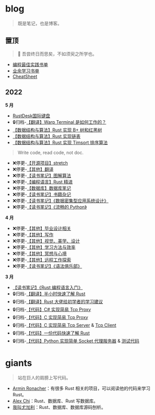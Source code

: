 # blog

> 既是笔记，也是博客。

## 置顶

> :blossom: 吾尝终日而思矣，不如须臾之所学也。
- [编程最佳实践书单](./doc/8.md)
- [业余学习书单](./doc/9.md)
- [CheatSheet](./doc/23.md)


## 2022



**5 月**

- [RustDesk国际键盘](./2022/5.md)
- :lock:归档-[【翻译】Warp Terminal 是如何工作的？](./2022/4.md)
- [【数据结构与算法】Rust 实现 B+ 树和红黑树](./2022/3.md)
- [【数据结构与算法】Rust 实现链表](./2022/2.md)
- [【数据结构与算法】Rust 实现 Timsort 排序算法](./2022/1.md)
> Write code, read code, not doc.
- :x:停更-[【开源项目】stretch](./doc/21.md)
- :x:停更-[【其他】翻译](./doc/20.md)
- :x:停更-[【读书笔记】图解算法](./doc/19.md)
- :x:停更-[【编程语言】Rust 精进](./doc/18.md)
- :x:停更-[【数据库】数据库笔记](./doc/17.md)
- :x:停更-[【读书笔记】书籍杂记](./doc/16.md)
- :x:停更-[【读书笔记】《数据密集型应用系统设计》](./doc/12.md)
- :x:停更-[【读书笔记】《流畅的 Python》](./doc/11.md)

**4 月**

- :x:停更-[【其他】毕业设计相关](./doc/15.md)
- :x:停更-[【其他】写作](./doc/14.md)
- :x:停更-[【其他】视觉、美学、设计](./doc/10.md)
- :x:停更-[【其他】学习方法与效率](./doc/7.md)
- :x:停更-[【其他】冥想与心境](./doc/6.md)
- :x:停更-[【其他】远程工作探索](./doc/5.md)
- :x:停更-[【读书笔记】《语法俱乐部》](./doc/4.md)

**3 月**
- [【读书笔记】《Rust 编程语言入门》](./doc/3.md)
- :lock:归档-[【翻译】半小时快速了解 Rust](./doc/2.md)
- :lock:归档-[【翻译】Rust 大佬给初学者的学习建议](./doc/1.md)
- :lock:归档-[【代码】C# 实现简易 Tcp Proxy](./code/tcp-proxy.cs)
- :lock:归档-[【代码】C 实现简易 Tcp Proxy](./code/tcp-proxy.c)
- :lock:归档-[【代码】C 实现简易 Tcp Server](./code/tcp-server.c) & [Tcp Client](./code/tcp-client.c)
- :lock:归档-[【代码】一份代码快速了解 Rust](https://github.com/asur4s/a-code-to-learn-rust/blob/main/study.rs)
- :lock:归档-[【代码】Python 实现简单 Socket 代理服务器](./code/socket-proxy.py) & [测试代码](./code/socket-client.py)



# giants

> 站在巨人的肩膀上写代码。

- [Armin Ronacher](https://lucumr.pocoo.org/projects/)：有很多 Rust 相关的项目，可以阅读他的代码来学习 Rust。
- [Alex Chi](https://github.com/skyzh)：Rust、数据库、Rust 写数据库。
- [我叫尤加利](https://youjiali1995.github.io/)：Rust、数据库、数据库源码刨析。